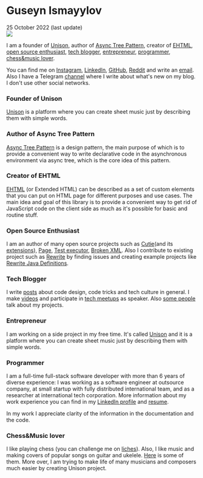 # Guseyn Ismayylov
<div class="date">25 October 2022 (last update)</div>

<img src="/../../image/photo.jpg" class="photo bigger">

I am a founder of [Unison](#founder-of-unison), author of [Async Tree Pattern](#author-of-async-tree-pattern), creator of [EHTML](#creator-of-ehtml), [open source enthusiast](#open-source-enthusiast), [tech blogger](#tech-blogger), [entrepreneur](#entrepreneur), [programmer](#programmer), [chess&music lover](#chessmusic-lover).

You can find me on [Instagram](https://www.instagram.com/guseyn.4u/), [LinkedIn](https://www.linkedin.com/in/guseyn-ismayylov-111bb1179/), [GitHub](https://github.com/Guseyn/), [Reddit](https://www.reddit.com/user/gyen) and write an [email](mailto:guseynism@gmail.com). Also I have a Telegram [channel](https://t.me/guseyncom) where I write about what's new on my blog. I don't use other social networks.

### Founder of Unison
[Unison](https://unisonofficial.com) is a platform where you can create sheet music just by describing them with simple words.

### Author of Async Tree Pattern
[Async Tree Pattern](https://guseyn.com/pdf/Async_Tree_Pattern.pdf) is a design pattern, the main purpose of which is to
provide a convenient way to write declarative code in the asynchronous environment via async tree, which is the core idea of this pattern.

### Creator of EHTML
[EHTML](https://github.com/Guseyn/EHTML)  (or Extended HTML) can be described as a set of custom elements that you can put on HTML page for different purposes and use cases. The main idea and goal of this library is to provide a convenient way to get rid of JavaScript code on the client side as much as it's possible for basic and routine stuff.

### Open Source Enthusiast
I am an author of many open source projects such as [Cutie](https://github.com/Guseyn/cutie)(and its [extensions](https://github.com/Guseyn?tab=repositories&q=cutie&type=&language=)), [Page](https://github.com/Guseyn/page), [Test executor](https://github.com/Guseyn/node-test-executor), [Broken XML](https://github.com/Guseyn/broken-xml). Also I contribute to existing project such as [Rewrite](https://github.com/openrewrite/) by finding issues and creating example projects like [Rewrite Java Definitions](https://github.com/Guseyn/rewrite-java-definitions).

### Tech Blogger
I write [posts](/../previews/1) about code design, code tricks and tech culture in general. I make [videos](https://www.youtube.com/watch?v=lOf0NkNtWzI&feature=emb_title) and participate in [tech meetups](https://www.youtube.com/watch?v=Ptz6kJ3NXGI&feature=emb_title) as speaker. Also [some people](https://www.youtube.com/watch?v=Cx1kZbwkr5g&t=128s) talk about my projects.

### Entrepreneur
I am working on a side project in my free time. It's called [Unison](https://unisonofficial.com) and it is a platform where you can create sheet music just by describing them with simple words.

### Programmer
I am a full-time full-stack software developer with more than 6 years of diverse experience: I was working as a software engineer at outsource company, at small startup with fully distributed international team, and as a researcher at international tech corporation. More information about my work experience you can find in my [LinkedIn profile](https://www.linkedin.com/in/guseyn-ismayylov-111bb1179/) and [resume](/../html/resume.html).

In my work I appreciate clarity of the information in the documentation and the code.

### Chess&Music lover
I like playing chess (you can challenge me on [liches](https://lichess.org/@/guseyn1245)). Also, I like music and making covers of popular songs on guitar and ukelele. [Here](/../stuff/covers) is some of them. More over, I am trying to make life of many musicians and composers much easier by creating Unison project.
